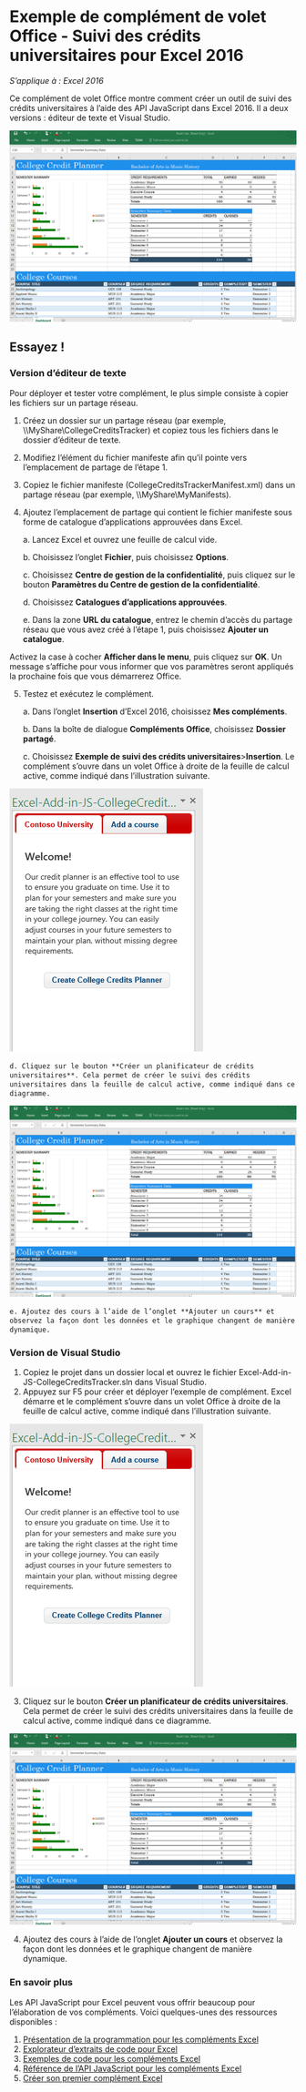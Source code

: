 # Exemple de complément de volet Office - Suivi des crédits universitaires pour Excel 2016

_S’applique à : Excel 2016_

Ce complément de volet Office montre comment créer un outil de suivi des crédits universitaires à l’aide des API JavaScript dans Excel 2016. Il a deux versions : éditeur de texte et Visual Studio.

![Exemple d’outil de suivi des crédits universitaires](../images/CollegeCreditsTracker_tracker.PNG)

## Essayez !
### Version d’éditeur de texte

Pour déployer et tester votre complément, le plus simple consiste à copier les fichiers sur un partage réseau.

1.  Créez un dossier sur un partage réseau (par exemple, \\\MyShare\CollegeCreditsTracker) et copiez tous les fichiers dans le dossier d’éditeur de texte. 
2.  Modifiez l’élément <SourceLocation> du fichier manifeste afin qu’il pointe vers l’emplacement de partage de l’étape 1. 
3.  Copiez le fichier manifeste (CollegeCreditsTrackerManifest.xml) dans un partage réseau (par exemple, \\\MyShare\MyManifests).
4.  Ajoutez l’emplacement de partage qui contient le fichier manifeste sous forme de catalogue d’applications approuvées dans Excel.

    a. Lancez Excel et ouvrez une feuille de calcul vide.  
    
    b. Choisissez l’onglet **Fichier**, puis choisissez **Options**.
    
    c. Choisissez **Centre de gestion de la confidentialité**, puis cliquez sur le bouton **Paramètres du Centre de gestion de la confidentialité**.
    
    d. Choisissez **Catalogues d’applications approuvées**.
    
    e. Dans la zone **URL du catalogue**, entrez le chemin d’accès du partage réseau que vous avez créé à l’étape 1, puis choisissez **Ajouter un catalogue**.
    
   Activez la case à cocher **Afficher dans le menu**, puis cliquez sur **OK**. Un message s’affiche pour vous informer que vos paramètres seront appliqués la prochaine fois que vous démarrerez Office. 
        
5.  Testez et exécutez le complément. 

    a. Dans l’onglet **Insertion** d’Excel 2016, choisissez **Mes compléments**. 
    
    b. Dans la boîte de dialogue **Compléments Office**, choisissez **Dossier partagé**.
    
    c. Choisissez **Exemple de suivi des crédits universitaires**>**Insertion**. Le complément s’ouvre dans un volet Office à droite de la feuille de calcul active, comme indiqué dans l’illustration suivante. 
        
   ![Exemple d’outil de suivi des crédits universitaires](../images/CollegeCreditsTracker_taskpane.PNG) 

    d. Cliquez sur le bouton **Créer un planificateur de crédits universitaires**. Cela permet de créer le suivi des crédits universitaires dans la feuille de calcul active, comme indiqué dans ce diagramme. 
    
  ![Exemple d’outil de suivi des crédits universitaires](../images/CollegeCreditsTracker_tracker.PNG)

    e. Ajoutez des cours à l’aide de l’onglet **Ajouter un cours** et observez la façon dont les données et le graphique changent de manière dynamique.
    
### Version de Visual Studio
1.  Copiez le projet dans un dossier local et ouvrez le fichier Excel-Add-in-JS-CollegeCreditsTracker.sln dans Visual Studio.
2.  Appuyez sur F5 pour créer et déployer l’exemple de complément. Excel démarre et le complément s’ouvre dans un volet Office à droite de la feuille de calcul active, comme indiqué dans l’illustration suivante. 
        
  ![Exemple d’outil de suivi des crédits universitaires](../images/CollegeCreditsTracker_taskpane.PNG) 

3.  Cliquez sur le bouton **Créer un planificateur de crédits universitaires**. Cela permet de créer le suivi des crédits universitaires dans la feuille de calcul active, comme indiqué dans ce diagramme. 
    
  ![Exemple d’outil de suivi des crédits universitaires](../images/CollegeCreditsTracker_tracker.PNG) 
  
4. Ajoutez des cours à l’aide de l’onglet **Ajouter un cours** et observez la façon dont les données et le graphique changent de manière dynamique.


### En savoir plus

Les API JavaScript pour Excel peuvent vous offrir beaucoup pour l’élaboration de vos compléments. Voici quelques-unes des ressources disponibles : 

1.  [Présentation de la programmation pour les compléments Excel](https://github.com/OfficeDev/office-js-docs/blob/master/excel/excel-add-ins-programming-overview.md)
2.  [Explorateur d’extraits de code pour Excel](http://officesnippetexplorer.azurewebsites.net/#/snippets/excel)
3.  [Exemples de code pour les compléments Excel](https://github.com/OfficeDev/office-js-docs/blob/master/excel/excel-add-ins-code-samples.md) 
4.  [Référence de l’API JavaScript pour les compléments Excel](https://github.com/OfficeDev/office-js-docs/blob/master/excel/excel-add-ins-javascript-reference.md)
5.  [Créer son premier complément Excel](https://github.com/OfficeDev/office-js-docs/blob/master/excel/build-your-first-excel-add-in.md)
